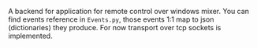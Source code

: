 A backend for application for remote control over windows mixer.
You can find events reference in `Events.py`, those events 1:1 map to json (dictionaries) they produce. 
For now transport over tcp sockets is implemented.
